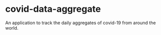 # covid-data-aggregate
An application to track the daily aggregates of covid-19 from around the world.
